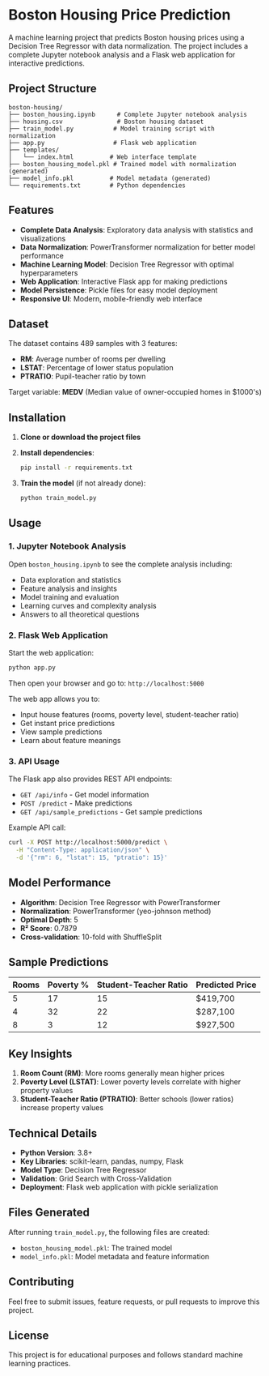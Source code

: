 # Boston Housing Price Prediction

A machine learning project that predicts Boston housing prices using a Decision Tree Regressor with data normalization. The project includes a complete Jupyter notebook analysis and a Flask web application for interactive predictions.

## Project Structure

```
boston-housing/
├── boston_housing.ipynb      # Complete Jupyter notebook analysis
├── housing.csv               # Boston housing dataset
├── train_model.py           # Model training script with normalization
├── app.py                   # Flask web application
├── templates/
│   └── index.html          # Web interface template
├── boston_housing_model.pkl # Trained model with normalization (generated)
├── model_info.pkl          # Model metadata (generated)
└── requirements.txt        # Python dependencies
```

## Features

- **Complete Data Analysis**: Exploratory data analysis with statistics and visualizations
- **Data Normalization**: PowerTransformer normalization for better model performance
- **Machine Learning Model**: Decision Tree Regressor with optimal hyperparameters
- **Web Application**: Interactive Flask app for making predictions
- **Model Persistence**: Pickle files for easy model deployment
- **Responsive UI**: Modern, mobile-friendly web interface

## Dataset

The dataset contains 489 samples with 3 features:
- **RM**: Average number of rooms per dwelling
- **LSTAT**: Percentage of lower status population
- **PTRATIO**: Pupil-teacher ratio by town

Target variable: **MEDV** (Median value of owner-occupied homes in $1000's)

## Installation

1. **Clone or download the project files**

2. **Install dependencies**:
   ```bash
   pip install -r requirements.txt
   ```

3. **Train the model** (if not already done):
   ```bash
   python train_model.py
   ```

## Usage

### 1. Jupyter Notebook Analysis
Open `boston_housing.ipynb` to see the complete analysis including:
- Data exploration and statistics
- Feature analysis and insights
- Model training and evaluation
- Learning curves and complexity analysis
- Answers to all theoretical questions

### 2. Flask Web Application
Start the web application:
```bash
python app.py
```

Then open your browser and go to: `http://localhost:5000`

The web app allows you to:
- Input house features (rooms, poverty level, student-teacher ratio)
- Get instant price predictions
- View sample predictions
- Learn about feature meanings

### 3. API Usage
The Flask app also provides REST API endpoints:

- `GET /api/info` - Get model information
- `POST /predict` - Make predictions
- `GET /api/sample_predictions` - Get sample predictions

Example API call:
```bash
curl -X POST http://localhost:5000/predict \
  -H "Content-Type: application/json" \
  -d '{"rm": 6, "lstat": 15, "ptratio": 15}'
```

## Model Performance

- **Algorithm**: Decision Tree Regressor with PowerTransformer
- **Normalization**: PowerTransformer (yeo-johnson method)
- **Optimal Depth**: 5
- **R² Score**: 0.7879
- **Cross-validation**: 10-fold with ShuffleSplit

## Sample Predictions

| Rooms | Poverty % | Student-Teacher Ratio | Predicted Price |
|-------|-----------|----------------------|-----------------|
| 5     | 17        | 15                   | $419,700        |
| 4     | 32        | 22                   | $287,100        |
| 8     | 3         | 12                   | $927,500        |

## Key Insights

1. **Room Count (RM)**: More rooms generally mean higher prices
2. **Poverty Level (LSTAT)**: Lower poverty levels correlate with higher property values
3. **Student-Teacher Ratio (PTRATIO)**: Better schools (lower ratios) increase property values

## Technical Details

- **Python Version**: 3.8+
- **Key Libraries**: scikit-learn, pandas, numpy, Flask
- **Model Type**: Decision Tree Regressor
- **Validation**: Grid Search with Cross-Validation
- **Deployment**: Flask web application with pickle serialization

## Files Generated

After running `train_model.py`, the following files are created:
- `boston_housing_model.pkl`: The trained model
- `model_info.pkl`: Model metadata and feature information

## Contributing

Feel free to submit issues, feature requests, or pull requests to improve this project.

## License

This project is for educational purposes and follows standard machine learning practices.

